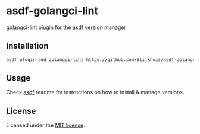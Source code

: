# asdf-golangci-lint

[golangci-lint](https://github.com/golangci/golangci-lint) plugin for the asdf version manager

## Installation

```bash
asdf plugin-add golangci-lint https://github.com/Slijkhuis/asdf-golangci-lint.git
```

## Usage

Check [asdf](https://github.com/asdf-vm/asdf) readme for instructions on how to install & manage versions.

## License

Licensed under the [MIT license](LICENSE.md).
